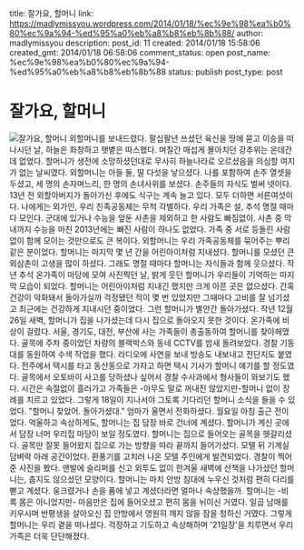 title: 잘가요, 할머니
link: https://madlymissyou.wordpress.com/2014/01/18/%ec%9e%98%ea%b0%80%ec%9a%94-%ed%95%a0%eb%a8%b8%eb%8b%88/
author: madlymissyou
description: 
post_id: 11
created: 2014/01/18 15:58:06
created_gmt: 2014/01/18 06:58:06
comment_status: open
post_name: %ec%9e%98%ea%b0%80%ec%9a%94-%ed%95%a0%eb%a8%b8%eb%8b%88
status: publish
post_type: post

# 잘가요, 할머니

![잘가요, 할머니](http://madlymissyou.files.wordpress.com/2014/01/1545608_637074036353362_1582867096_n.jpg) 외할머니를 보내드렸다. 팔십팔년 쓰셨던 육신을 땅에 묻고 이승을 떠나시던 날, 하늘은 화창하고 햇볕은 따스했다. 며칠간 매섭게 몰아치던 강추위는 온데간데 없었다. 할머니가 생전에 소망하셨던대로 무사히 하늘나라로 오르셨음을 의심할 여지가 없는 날씨였다. 외할머니는 아들 둘, 딸 다섯을 낳으셨다. 나를 포함하여 손주 열셋을 두셨고, 세 명의 손자며느리, 한 명의 손녀사위를 보셨다. 손주들의 자식도 벌써 넷이다. 13년 전 외할아버지가 돌아가신 후에도 식구는 계속 늘고 있다. 모두 더하면 서른여섯이다. 나에게는 외가인, 우리 친족공동체는 무척 각별하다. 우리 가족은 설, 추석 명절 때마다 모인다. 군대에 있거나 수능을 앞둔 사촌을 제외하고 한 사람도 빠짐없이. 사촌 중 막내까지 수능을 마친 2013년에는 빠진 사람이 하나도 없었다. 가족 중 서로 등돌린 사람 없이 함께 모이는 것만으로도 큰 복이다. 외할머니는 우리 가족공동체를 묶어주는 뿌리같은 분이었다. 할머니는 마지막 몇 년 간을 어린아이처럼 지내셨다. 할머니를 모셨던 큰외삼촌이 고생을 많이 하셨다. 그래도 명절 때마다 할머니는 자식들과 함께 웃으셨다. 작년 추석 온가족이 마당에 모여 사진찍던 날, 밝게 웃던 할머니가 우리들이 기억하는 마지막 모습이 되었다. 할머니는 어린아이처럼 지내긴 했지만 크게 아픈 곳은 없으셨다. 간혹 건강이 악화돼서 돌아가실까 걱정됐던 적이 몇 번 있었지만 그때마다 고비를 잘 넘기셨고 최근에는 건강하게 지내시던 중이었다. 그런 할머니가 별안간 돌아가셨다. 작년 12월 26일 새벽, 할머니가 집을 나가셨는데 다시 집으로 돌아오지 못한 것이다. 온가족에 비상이 걸렸다. 서울, 경기도, 대전, 부산에 사는 가족들이 총출동하여 할머니를 찾아헤맸다. 골목에 주차 중이었던 차량의 블랙박스와 동네 CCTV를 밤새 돌려보았다. 경찰 기동대를 동원하여 수색 작업을 했다. 라디오에 사연을 보내 방송도 내보내고 전단지도 붙였다. 전주에서 택시를 타고 동산동으로 가자고 하면 택시 기사가 할머니 얘기를 할 정도였다. 골목에서 오토바이 사고를 당하셨나 싶어서 경찰 수사과에서 형사들이 와보기도 했다. 시간은 속절없이 흘러가고 가족들은 -아무도 말로 꺼내진 않았지만-할머니 없이 장례를 치르고 있었다. 그렇게 18일이 지나서야 그토록 기다리던 할머니 소식을 들을 수 있었다. "할머니 찾았어. 돌아가셨대." 엄마가 울면서 전화하셨다. 월요일 아침 출근 전이었다. 억울하고 속상하게도, 할머니는 집 담장 바로 건너에 계셨다. 할머니가 계신 곳에서 담장 너머 우리집 마당이 보일 정도였다. 할머니는 집으로 들어오는 골목을 헷갈리셨다. 골목만 잘못 들어왔지 집으로 가는 방향을 따라 끝까지 들어가셨다. 모텔 뒤 기계실 담벼락 아래 공간이었다. 환풍기를 고치러 나온 모텔 주인에게 발견되었다. 경찰이 찍어준 사진을 봤다. 맨발에 슬리퍼를 신고 외투도 없이 한겨울 새벽에 산책을 나가셨던 할머니는, 춥지도 않으셨던 모양이다. 할머니는 마치 안방 침대에 누우신 것처럼 편히 다리를 뻗고 계셨다. 웅크렸거나 손을 품에 넣고 계셨더라면 얼마나 속상했을까. 할머니는 -비록 몸은 아니었지만- 마음만은 집에 들어오셨고 편히 몸을 뉘이신 거였다. 일곱 남매를 키우시며 반평생을 살아오신 집 안방에서 영원히 깨지 않을 잠을 청하신 거였다. 그렇게 할머니는 우리 곁을 떠나셨다. 걱정하고 기도하고 속상해하며 '21일장'을 치루면서 우리 가족은 더욱 단단해졌다.